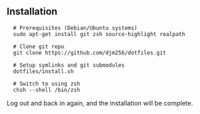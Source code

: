 ## Installation

```
  # Prerequisites (Debian/Ubuntu systems)
  sudo apt-get install git zsh source-highlight realpath
  
  # Clone git repo
  git clone https://github.com/djm256/dotfiles.git

  # Setup symlinks and git submodules
  dotfiles/install.sh

  # Switch to using zsh
  chsh --shell /bin/zsh
```

Log out and back in again, and the installation will be complete.
